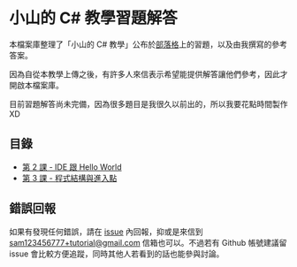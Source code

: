 # 小山的 C# 教學習題解答

本檔案庫整理了「小山的 C# 教學」公布於[部落格][1]上的習題，以及由我撰寫的參考答案。

因為自從本教學上傳之後，有許多人來信表示希望能提供解答讓他們參考，因此才開啟本檔案庫。

目前習題解答尚未完備，因為很多題目是我很久以前出的，所以我要花點時間製作XD

## 目錄

- [第 2 課 - IDE 跟 Hello World](class_1_10/class2.md)
- [第 3 課 - 程式結構與進入點](class_1_10/class3.md)

## 錯誤回報

如果有發現任何錯誤，請在 [issue][2] 內回報，抑或是來信到 sam123456777+tutorial@gmail.com 信箱也可以。不過若有 Github 帳號建議留 issue 會比較方便追蹤，同時其他人若看到的話也能參與討論。

[1]: http://slmtsite.blogspot.tw/
[2]: https://github.com/slmt-tutorial-channel/c-sharp-solutions/issues
